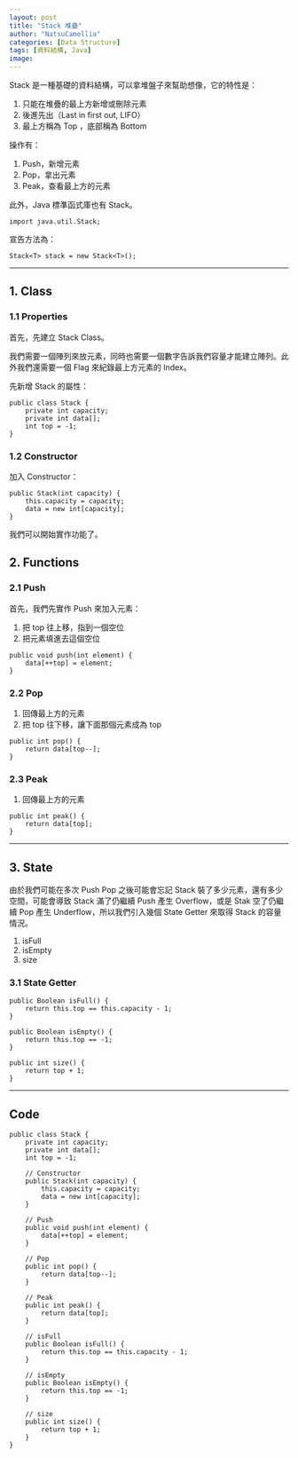 ```yaml
---
layout: post
title: "Stack 堆疊"
author: "NatsuCamellia"
categories: [Data Structure]
tags: [資料結構, Java]
image: 
---
```


Stack 是一種基礎的資料結構，可以拿堆盤子來幫助想像，它的特性是：

1. 只能在堆疊的最上方新增或刪除元素
2. 後進先出（Last in first out, LIFO）
3. 最上方稱為 Top ，底部稱為 Bottom

操作有：

1. Push，新增元素
2. Pop，拿出元素
3. Peak，查看最上方的元素

此外，Java 標準函式庫也有 Stack。

```
import java.util.Stack;
```

宣告方法為：

```
Stack<T> stack = new Stack<T>();
```

---

## 1. Class

### 1.1 Properties

首先，先建立 Stack Class。

我們需要一個陣列來放元素，同時也需要一個數字告訴我們容量才能建立陣列。此外我們還需要一個 Flag 來紀錄最上方元素的 Index。

先新增 Stack 的屬性：

```
public class Stack {
    private int capacity;
    private int data[];
    int top = -1;
}
```

### 1.2 Constructor

加入 Constructor：

```
public Stack(int capacity) {
    this.capacity = capacity;
    data = new int[capacity];
}
```

我們可以開始實作功能了。

## 2. Functions

### 2.1 Push

首先，我們先實作 Push 來加入元素：

1. 把 top 往上移，指到一個空位
2. 把元素填進去這個空位

```
public void push(int element) {
    data[++top] = element;
}
```

### 2.2 Pop

1. 回傳最上方的元素
2. 把 top 往下移，讓下面那個元素成為 top

```
public int pop() {
    return data[top--];
}
```

### 2.3 Peak

1. 回傳最上方的元素

```
public int peak() {
    return data[top];
}
```

---

## 3. State

由於我們可能在多次 Push Pop 之後可能會忘記 Stack 裝了多少元素，還有多少空間，可能會導致 Stack 滿了仍繼續 Push 產生 Overflow，或是 Stak 空了仍繼續 Pop 產生 Underflow，所以我們引入幾個 State Getter 來取得 Stack 的容量情況。

1. isFull
2. isEmpty
3. size

### 3.1 State Getter

```
public Boolean isFull() {
    return this.top == this.capacity - 1;
}

public Boolean isEmpty() {
    return this.top == -1;
}

public int size() {
    return top + 1;
}
```

---

## Code

```
public class Stack {
    private int capacity;
    private int data[];
    int top = -1;

    // Constructor
    public Stack(int capacity) {
        this.capacity = capacity;
        data = new int[capacity];
    }

    // Push
    public void push(int element) {
        data[++top] = element;
    }

    // Pop
    public int pop() {
        return data[top--];
    }

    // Peak
    public int peak() {
        return data[top];
    }

    // isFull
    public Boolean isFull() {
        return this.top == this.capacity - 1;
    }

    // isEmpty
    public Boolean isEmpty() {
        return this.top == -1;
    }

    // size
    public int size() {
        return top + 1;
    }
}
```